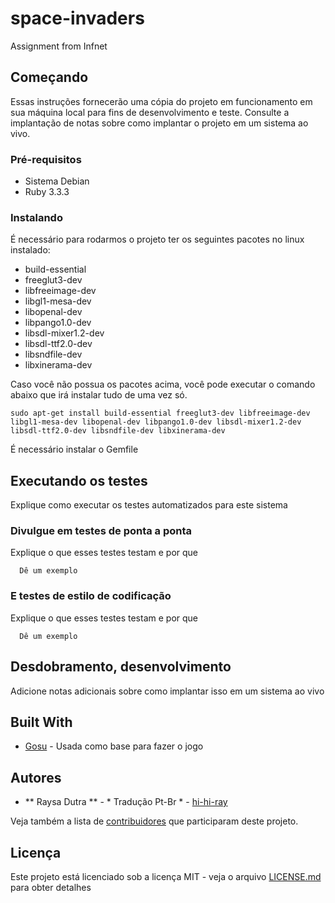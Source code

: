# space-invaders
Assignment from Infnet

## Começando

Essas instruções fornecerão uma cópia do projeto em funcionamento em sua máquina local para fins de desenvolvimento e teste. Consulte a implantação de notas sobre como implantar o projeto em um sistema ao vivo.

### Pré-requisitos

* Sistema Debian
* Ruby 3.3.3

### Instalando

É necessário para rodarmos o projeto ter os seguintes pacotes no linux instalado:

* build-essential 
* freeglut3-dev 
* libfreeimage-dev 
* libgl1-mesa-dev 
* libopenal-dev 
* libpango1.0-dev 
* libsdl-mixer1.2-dev 
* libsdl-ttf2.0-dev 
* libsndfile-dev 
* libxinerama-dev

Caso você não possua os pacotes acima, você pode executar o comando abaixo que irá instalar tudo de uma vez só.

``` 
sudo apt-get install build-essential freeglut3-dev libfreeimage-dev libgl1-mesa-dev libopenal-dev libpango1.0-dev libsdl-mixer1.2-dev libsdl-ttf2.0-dev libsndfile-dev libxinerama-dev
```

É necessário instalar o Gemfile


## Executando os testes

Explique como executar os testes automatizados para este sistema

### Divulgue em testes de ponta a ponta

Explique o que esses testes testam e por que

```
  Dê um exemplo
```

### E testes de estilo de codificação

Explique o que esses testes testam e por que

```
  Dê um exemplo
```

## Desdobramento, desenvolvimento

Adicione notas adicionais sobre como implantar isso em um sistema ao vivo

## Built With

* [Gosu](https://github.com/gosu/gosu) - Usada como base para fazer o jogo

## Autores

* ** Raysa Dutra ** - * Tradução Pt-Br * - [hi-hi-ray](https://github.com/hi-hi-ray)

Veja também a lista de [contribuidores](https://github.com/your/project/contributors) que participaram deste projeto.

## Licença

Este projeto está licenciado sob a licença MIT - veja o arquivo [LICENSE.md](LICENSE.md) para obter detalhes
